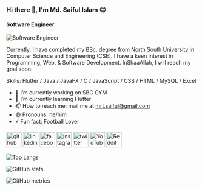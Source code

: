 ### Hi there 👋, I'm Md. Saiful Islam 😊
#### Software Engineer
![Software Engineer](https://media.licdn.com/dms/image/D5616AQGIG5KKk1RHFA/profile-displaybackgroundimage-shrink_350_1400/0/1701855338323?e=1721260800&v=beta&t=MagWc5ZP5-WoZuH4O_3wF4mtAqjxSaijpnRQTezt4jA)

Currently, I have completed my BSc. degree from North South University in Computer Science and Engineering (CSE). I have a keen interest in Programming, Web, & Software Development. InShaaAllah, I will reach my goal soon.

Skills: Flutter / Java / JavaFX / C / JavaScript / CSS / HTML  / MySQL / Excel

- 🔭 I’m currently working on SBC GYM 
- 🌱 I’m currently learning Flutter 
- 📫 How to reach me: mail me at mrt.saiful@gmail.com 
- 😄 Pronouns: he/him 
- ⚡ Fun fact: Football Lover 


[<img src='https://cdn.jsdelivr.net/npm/simple-icons@3.0.1/icons/github.svg' alt='github' height='40'>](https://github.com/SAIFULmrt)  [<img src='https://cdn.jsdelivr.net/npm/simple-icons@3.0.1/icons/linkedin.svg' alt='linkedin' height='40'>](https://www.linkedin.com/in/saifulmrt/)  [<img src='https://cdn.jsdelivr.net/npm/simple-icons@3.0.1/icons/facebook.svg' alt='facebook' height='40'>](https://www.facebook.com/mrt.saiful)  [<img src='https://cdn.jsdelivr.net/npm/simple-icons@3.0.1/icons/instagram.svg' alt='instagram' height='40'>](https://www.instagram.com/saifulmrt/)  [<img src='https://cdn.jsdelivr.net/npm/simple-icons@3.0.1/icons/twitter.svg' alt='twitter' height='40'>](https://twitter.com/mrt_syful)  [<img src='https://cdn.jsdelivr.net/npm/simple-icons@3.0.1/icons/youtube.svg' alt='YouTube' height='40'>](https://www.youtube.com/channel/SAIFULmrt)  [<img src='https://cdn.jsdelivr.net/npm/simple-icons@3.0.1/icons/reddit.svg' alt='Reddit' height='40'>](https://www.reddit.com/user/SAIFULmrt)  

[![Top Langs](https://github-readme-stats.vercel.app/api/top-langs/?username=SAIFULmrt&layout=donut)](https://github.com/anuraghazra/github-readme-stats)

![GitHub stats](https://github-readme-stats.vercel.app/api?username=SAIFULmrt&show_icons=true)  

![GitHub metrics](https://metrics.lecoq.io/SAIFULmrt)  

